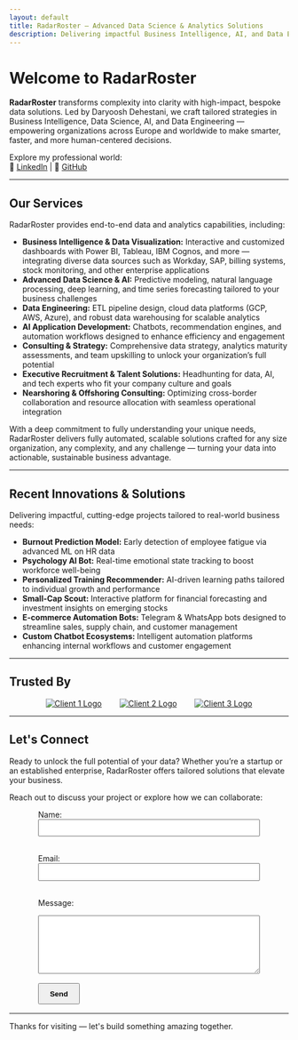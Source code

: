 ```yaml
---
layout: default
title: RadarRoster – Advanced Data Science & Analytics Solutions
description: Delivering impactful Business Intelligence, AI, and Data Engineering services by Daryoosh Dehestani — your trusted partner for data-driven success.
---
```


# Welcome to RadarRoster

**RadarRoster** transforms complexity into clarity with high-impact, bespoke data solutions. Led by Daryoosh Dehestani, we craft tailored strategies in Business Intelligence, Data Science, AI, and Data Engineering — empowering organizations across Europe and worldwide to make smarter, faster, and more human-centered decisions.

Explore my professional world:  
🔗 [LinkedIn](https://www.linkedin.com/in/daryooshdehestani/) | 🔗 [GitHub](https://github.com/dda-oo)

---

## Our Services

RadarRoster provides end-to-end data and analytics capabilities, including:

- **Business Intelligence & Data Visualization:** Interactive and customized dashboards with Power BI, Tableau, IBM Cognos, and more — integrating diverse data sources such as Workday, SAP, billing systems, stock monitoring, and other enterprise applications  
- **Advanced Data Science & AI:** Predictive modeling, natural language processing, deep learning, and time series forecasting tailored to your business challenges  
- **Data Engineering:** ETL pipeline design, cloud data platforms (GCP, AWS, Azure), and robust data warehousing for scalable analytics  
- **AI Application Development:** Chatbots, recommendation engines, and automation workflows designed to enhance efficiency and engagement  
- **Consulting & Strategy:** Comprehensive data strategy, analytics maturity assessments, and team upskilling to unlock your organization’s full potential  
- **Executive Recruitment & Talent Solutions:** Headhunting for data, AI, and tech experts who fit your company culture and goals  
- **Nearshoring & Offshoring Consulting:** Optimizing cross-border collaboration and resource allocation with seamless operational integration  

With a deep commitment to fully understanding your unique needs, RadarRoster delivers fully automated, scalable solutions crafted for any size organization, any complexity, and any challenge — turning your data into actionable, sustainable business advantage.

---

## Recent Innovations & Solutions

Delivering impactful, cutting-edge projects tailored to real-world business needs:

- **Burnout Prediction Model:** Early detection of employee fatigue via advanced ML on HR data  
- **Psychology AI Bot:** Real-time emotional state tracking to boost workforce well-being  
- **Personalized Training Recommender:** AI-driven learning paths tailored to individual growth and performance  
- **Small-Cap Scout:** Interactive platform for financial forecasting and investment insights on emerging stocks  
- **E-commerce Automation Bots:** Telegram & WhatsApp bots designed to streamline sales, supply chain, and customer management  
- **Custom Chatbot Ecosystems:** Intelligent automation platforms enhancing internal workflows and customer engagement  

---

## Trusted By

<div class="clients-logos" style="display:flex;gap:2rem;flex-wrap:wrap;justify-content:center;align-items:center;">
  <a href="https://client1.com" target="_blank" rel="noopener noreferrer" title="Client 1">
    <img src="/assets/img/client1-logo.png" alt="Client 1 Logo" style="max-width:140px; filter: grayscale(30%); transition: filter 0.3s ease-in-out;" />
  </a>
  <a href="https://client2.com" target="_blank" rel="noopener noreferrer" title="Client 2">
    <img src="/assets/img/client2-logo.png" alt="Client 2 Logo" style="max-width:140px; filter: grayscale(30%); transition: filter 0.3s ease-in-out;" />
  </a>
  <a href="https://client3.com" target="_blank" rel="noopener noreferrer" title="Client 3">
    <img src="/assets/img/client3-logo.png" alt="Client 3 Logo" style="max-width:140px; filter: grayscale(30%); transition: filter 0.3s ease-in-out;" />
  </a>
</div>

---

## Let's Connect

Ready to unlock the full potential of your data? Whether you’re a startup or an established enterprise, RadarRoster offers tailored solutions that elevate your business.

Reach out to discuss your project or explore how we can collaborate:

<form
  id="contact-form"
  action="https://formsubmit.co/dehestani@radarroster.com"
  method="POST"
  style="max-width:400px; margin:auto;"
>
  <input type="hidden" name="_captcha" value="false" />
  <input type="text" name="_honey" style="display:none" />

  <label for="name">Name:</label><br />
  <input type="text" id="name" name="name" required style="width:100%; padding:0.4rem;" /><br /><br />

  <label for="email">Email:</label><br />
  <input type="email" id="email" name="email" required style="width:100%; padding:0.4rem;" /><br /><br />

  <label for="message">Message:</label><br />
  <textarea
    id="message"
    name="message"
    rows="6"
    required
    style="width:100%; padding:0.4rem;"
  ></textarea
  ><br /><br />

  <button type="submit" style="padding: 0.6rem 1.2rem; font-weight: bold; cursor: pointer;">
    Send
  </button>
</form>

<div id="form-status" style="margin-top: 1rem; font-weight: bold; text-align: center;"></div>

<script>
  document.getElementById("contact-form").addEventListener("submit", function (event) {
    event.preventDefault();
    const form = event.target;
    const formData = new FormData(form);
    fetch(form.action, {
      method: "POST",
      body: formData,
      headers: { Accept: "application/json" },
    })
      .then((response) => {
        if (response.ok) {
          form.reset();
          document.getElementById("form-status").textContent =
            "Thank you! I will get back to you shortly.";
        } else {
          document.getElementById("form-status").textContent =
            "Oops! There was an issue submitting your message.";
        }
      })
      .catch(() => {
        document.getElementById("form-status").textContent =
          "Oops! There was an issue submitting your message.";
      });
  });
</script>

---

Thanks for visiting — let's build something amazing together.
